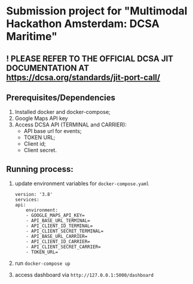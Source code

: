 # Submission project for "Multimodal Hackathon Amsterdam: DCSA Maritime"

## ! PLEASE REFER TO THE OFFICIAL DCSA JIT DOCUMENTATION AT https://dcsa.org/standards/jit-port-call/

## Prerequisites/Dependencies

1. Installed docker and docker-compose;
2. Google Maps API key
3. Access DCSA API (TERMINAL and CARRIER):
    - API base url for events;
    - TOKEN URL;
    - Client id;
    - Client secret.

## Running process:

1. update environment variables for `docker-compose.yaml`
    ```
    version: '3.8'
    services:
    api:
        environment:
        - GOOGLE_MAPS_API_KEY=
        - API_BASE_URL_TERMINAL=
        - API_CLIENT_ID_TERMINAL=
        - API_CLIENT_SECRET_TERMINAL=
        - API_BASE_URL_CARRIER=
        - API_CLIENT_ID_CARRIER=
        - API_CLIENT_SECRET_CARRIER=
        - TOKEN_URL=
    ```

2. run `docker-compose up`
3. access dashboard via `http://127.0.0.1:5000/dashboard`

